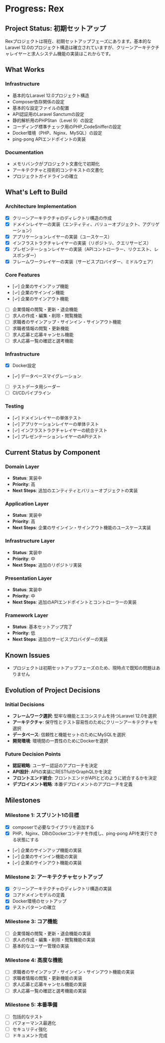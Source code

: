 # Progress: Rex

## Project Status: 初期セットアップ

Rexプロジェクトは現在、初期セットアップフェーズにあります。基本的なLaravel 12.0のプロジェクト構造は確立されていますが、クリーンアーキテクチャレイヤーと求人システム機能の実装はこれからです。

## What Works

### Infrastructure
- 基本的なLaravel 12.0プロジェクト構造
- Composer依存関係の設定
- 基本的な設定ファイルの配置
- API認証用のLaravel Sanctumの設定
- 静的解析用のPHPStan（Level 9）の設定
- コーディング標準チェック用のPHP_CodeSnifferの設定
- Docker環境（PHP、Nginx、MySQL）の設定
- ping-pong APIエンドポイントの実装

### Documentation
- メモリバンクがプロジェクト文書化で初期化
- アーキテクチャと技術的コンテキストの文書化
- プロジェクトガイドラインの確立

## What's Left to Build

### Architecture Implementation
- [x] クリーンアーキテクチャのディレクトリ構造の作成
- [x] ドメインレイヤーの実装（エンティティ、バリューオブジェクト、アグリゲーション）
- [x] アプリケーションレイヤーの実装（ユースケース）
- [x] インフラストラクチャレイヤーの実装（リポジトリ、クエリサービス）
- [x] プレゼンテーションレイヤーの実装（APIコントローラー、リクエスト、レスポンダー）
- [x] フレームワークレイヤーの実装（サービスプロバイダー、ミドルウェア）

### Core Features
- [✓] 企業のサインアップ機能
- [✓] 企業のサインイン機能
- [✓] 企業のサインアウト機能
- [ ] 企業情報の閲覧・更新・退会機能
- [ ] 求人の作成・編集・削除・閲覧機能
- [ ] 求職者のサインアップ・サインイン・サインアウト機能
- [ ] 求職者情報の閲覧・更新機能
- [ ] 求人応募と応募キャンセル機能
- [ ] 求人応募一覧の確認と選考機能

### Infrastructure
- [x] Docker設定
- [✓] データベースマイグレーション
- [ ] テストデータ用シーダー
- [ ] CI/CDパイプライン

### Testing
- [✓] ドメインレイヤーの単体テスト
- [✓] アプリケーションレイヤーの単体テスト
- [✓] インフラストラクチャレイヤーの統合テスト
- [✓] プレゼンテーションレイヤーのAPIテスト

## Current Status by Component

### Domain Layer
- **Status**: 実装中
- **Priority**: 高
- **Next Steps**: 追加のエンティティとバリューオブジェクトの実装

### Application Layer
- **Status**: 実装中
- **Priority**: 高
- **Next Steps**: 企業のサインイン・サインアウト機能のユースケース実装

### Infrastructure Layer
- **Status**: 実装中
- **Priority**: 中
- **Next Steps**: 追加のリポジトリ実装

### Presentation Layer
- **Status**: 実装中
- **Priority**: 中
- **Next Steps**: 追加のAPIエンドポイントとコントローラーの実装

### Framework Layer
- **Status**: 基本セットアップ完了
- **Priority**: 低
- **Next Steps**: 追加のサービスプロバイダーの実装

## Known Issues

- プロジェクトは初期セットアップフェーズのため、現時点で既知の問題はありません

## Evolution of Project Decisions

### Initial Decisions
- **フレームワーク選択**: 堅牢な機能とエコシステムを持つLaravel 12.0を選択
- **アーキテクチャ**: 保守性とテスト容易性のためにクリーンアーキテクチャを選択
- **データベース**: 信頼性と機能セットのためにMySQLを選択
- **開発環境**: 環境間の一貫性のためにDockerを選択

### Future Decision Points
- **認証戦略**: ユーザー認証のアプローチを決定
- **API設計**: APIの実装にRESTfulかGraphQLかを決定
- **フロントエンド統合**: フロントエンドがAPIとどのように統合するかを決定
- **デプロイメント戦略**: 本番デプロイメントのアプローチを定義

## Milestones

### Milestone 1: スプリント1の目標
- [x] composerで必要なライブラリを追加する
- [x] PHP、Nginx、DBのDockerコンテナを作成し、ping-pong APIを実行できる状態にする
- [✓] 企業のサインアップ機能の実装
- [✓] 企業のサインイン機能の実装
- [✓] 企業のサインアウト機能の実装

### Milestone 2: アーキテクチャセットアップ
- [x] クリーンアーキテクチャのディレクトリ構造の実装
- [x] コアドメインモデルの定義
- [x] Docker環境のセットアップ
- [x] テストパターンの確立

### Milestone 3: コア機能
- [ ] 企業情報の閲覧・更新・退会機能の実装
- [ ] 求人の作成・編集・削除・閲覧機能の実装
- [ ] 基本的なユーザー管理の実装

### Milestone 4: 高度な機能
- [ ] 求職者のサインアップ・サインイン・サインアウト機能の実装
- [ ] 求職者情報の閲覧・更新機能の実装
- [ ] 求人応募と応募キャンセル機能の実装
- [ ] 求人応募一覧の確認と選考機能の実装

### Milestone 5: 本番準備
- [ ] 包括的なテスト
- [ ] パフォーマンス最適化
- [ ] セキュリティ強化
- [ ] ドキュメント完成
